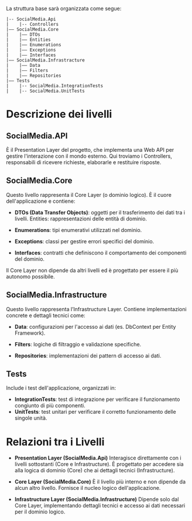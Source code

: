 La struttura base sarà organizzata come segue:

```plaintext
|-- SocialMedia.Api
|    |-- Controllers
|–– SocialMedia.Core
|    |–– DTOs
|    |–– Entities
|    |–– Enumerations
|    |–– Exceptions
|    |–– Interfaces
|–– SocialMedia.Infrastracture
|    |–– Data
|    |–– Filters
|    |–– Repositories
|–– Tests
|    |-- SocialMedia.IntegrationTests
|    |-- SocialMedia.UnitTests
```

# Descrizione dei livelli

## SocialMedia.API

È il Presentation Layer del progetto, che implementa una Web API per gestire l'interazione con il mondo esterno. Qui troviamo i Controllers, responsabili di ricevere richieste, elaborarle e restituire risposte.

## SocialMedia.Core

Questo livello rappresenta il Core Layer (o dominio logico). È il cuore dell'applicazione e contiene:

- **DTOs (Data Transfer Objects)**: oggetti per il trasferimento dei dati tra i livelli.
Entities: rappresentazioni delle entità di dominio.

- **Enumerations**: tipi enumerativi utilizzati nel dominio.

- **Exceptions**: classi per gestire errori specifici del dominio.

- **Interfaces**: contratti che definiscono il comportamento dei componenti del dominio.

Il Core Layer non dipende da altri livelli ed è progettato per essere il più autonomo possibile.

## SocialMedia.Infrastructure

Questo livello rappresenta l’Infrastructure Layer. Contiene implementazioni concrete e dettagli tecnici come:

- **Data**: configurazioni per l'accesso ai dati (es. DbContext per Entity Framework).

- **Filters**: logiche di filtraggio e validazione specifiche.

- **Repositories**: implementazioni dei pattern di accesso ai dati.

## Tests

Include i test dell'applicazione, organizzati in:

- **IntegrationTests**: test di integrazione per verificare il funzionamento congiunto di più componenti.
- **UnitTests**: test unitari per verificare il corretto funzionamento delle singole unità.

# Relazioni tra i Livelli

- **Presentation Layer (SocialMedia.Api)**
Interagisce direttamente con i livelli sottostanti (Core e Infrastructure). È progettato per accedere sia alla logica di dominio (Core) che ai dettagli tecnici (Infrastructure).

- **Core Layer (SocialMedia.Core)**
È il livello più interno e non dipende da alcun altro livello. Fornisce il nucleo logico dell'applicazione.

- **Infrastructure Layer (SocialMedia.Infrastructure)**
Dipende solo dal Core Layer, implementando dettagli tecnici e accesso ai dati necessari per il dominio logico.